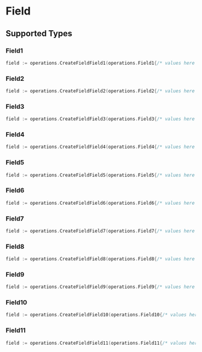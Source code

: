 # Field


## Supported Types

### Field1

```go
field := operations.CreateFieldField1(operations.Field1{/* values here */})
```

### Field2

```go
field := operations.CreateFieldField2(operations.Field2{/* values here */})
```

### Field3

```go
field := operations.CreateFieldField3(operations.Field3{/* values here */})
```

### Field4

```go
field := operations.CreateFieldField4(operations.Field4{/* values here */})
```

### Field5

```go
field := operations.CreateFieldField5(operations.Field5{/* values here */})
```

### Field6

```go
field := operations.CreateFieldField6(operations.Field6{/* values here */})
```

### Field7

```go
field := operations.CreateFieldField7(operations.Field7{/* values here */})
```

### Field8

```go
field := operations.CreateFieldField8(operations.Field8{/* values here */})
```

### Field9

```go
field := operations.CreateFieldField9(operations.Field9{/* values here */})
```

### Field10

```go
field := operations.CreateFieldField10(operations.Field10{/* values here */})
```

### Field11

```go
field := operations.CreateFieldField11(operations.Field11{/* values here */})
```

